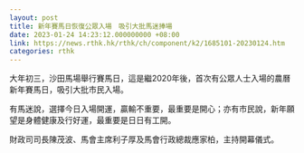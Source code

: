 ```yaml
---
layout: post
title: 新年賽馬日恢復公眾入場　吸引大批馬迷捧場
date: 2023-01-24 14:23:12.000000000 +08:00
link: https://news.rthk.hk/rthk/ch/component/k2/1685101-20230124.htm
categories: rthk
---
```


大年初三，沙田馬場舉行賽馬日，這是繼2020年後，首次有公眾人士入場的農曆新年賽馬日，吸引大批市民入場。

有馬迷說，選擇今日入場開運，贏輸不重要，最重要是開心；亦有市民說，新年願望是身體健康及行好運，最重要是日日有工開。

財政司司長陳茂波、馬會主席利子厚及馬會行政總裁應家柏，主持開幕儀式。
